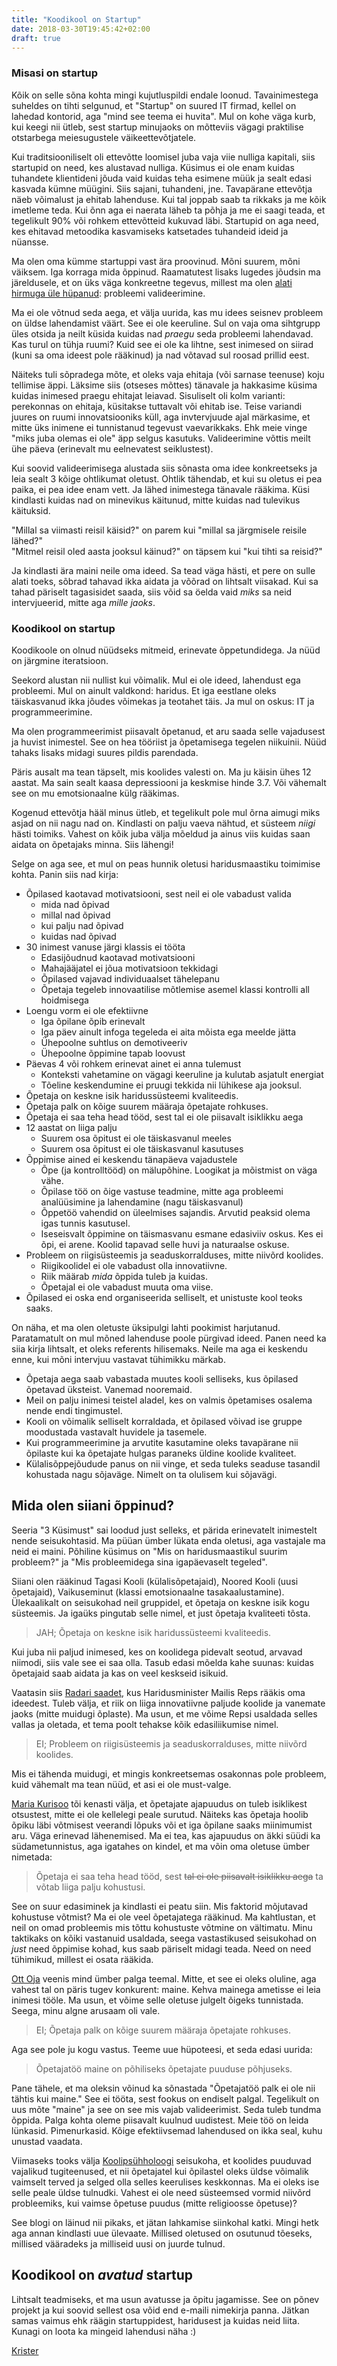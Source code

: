 ```yaml
---
title: "Koodikool on Startup"
date: 2018-03-30T19:45:42+02:00
draft: true
---
```


### Misasi on startup

Kõik on selle sõna kohta mingi kujutluspildi endale loonud. Tavainimestega suheldes on tihti selgunud, et "Startup" on suured IT firmad, kellel on lahedad kontorid, aga "mind see teema ei huvita". Mul on kohe väga kurb, kui keegi nii ütleb, sest startup minujaoks on mõtteviis vägagi praktilise otstarbega meiesugustele väikeettevõtjatele.

Kui traditsiooniliselt oli ettevõtte loomisel juba vaja viie nulliga kapitali, siis startupid on need, kes alustavad nulliga. Küsimus ei ole enam kuidas tuhandete klientideni jõuda vaid kuidas teha esimene müük ja sealt edasi kasvada kümne müügini. Siis sajani, tuhandeni, jne. Tavapärane ettevõtja näeb võimalust ja ehitab lahenduse. Kui tal joppab saab ta rikkaks ja me kõik imetleme teda. Kui õnn aga ei naerata läheb ta põhja ja me ei saagi teada, et tegelikult 90% või rohkem ettevõtteid kukuvad läbi. Startupid on aga need, kes ehitavad metoodika kasvamiseks katsetades tuhandeid ideid ja nüansse.

Ma olen oma kümme startuppi vast ära proovinud. Mõni suurem, mõni väiksem. Iga korraga mida õppinud. Raamatutest lisaks lugedes jõudsin ma järeldusele, et on üks väga konkreetne tegevus, millest ma olen [alati hirmuga üle hüpanud](best-project-shutting-down): probleemi valideerimine.

Ma ei ole võtnud seda aega, et välja uurida, kas mu idees seisnev probleem on üldse lahendamist väärt. See ei ole keeruline. Sul on vaja oma sihtgrupp üles otsida ja neilt küsida kuidas nad _praegu_ seda probleemi lahendavad. Kas turul on tühja ruumi? Kuid see ei ole ka lihtne, sest inimesed on siirad (kuni sa oma ideest pole rääkinud) ja nad võtavad sul roosad prillid eest.

Näiteks tuli sõpradega mõte, et oleks vaja ehitaja (või sarnase teenuse) koju tellimise äppi. Läksime siis (otseses mõttes) tänavale ja hakkasime küsima kuidas inimesed praegu ehitajat leiavad. Sisuliselt oli kolm varianti: perekonnas on ehitaja, küsitakse tuttavalt või ehitab ise. Teise variandi juures on ruumi innovatsiooniks küll, aga invtervjuude ajal märkasime, et mitte üks inimene ei tunnistanud tegevust vaevarikkaks. Ehk meie vinge "miks juba olemas ei ole" äpp selgus kasutuks. Valideerimine võttis meilt ühe päeva (erinevalt mu eelnevatest seiklustest).

Kui soovid valideerimisega alustada siis sõnasta oma idee konkreetseks ja leia sealt 3 kõige ohtlikumat oletust. Ohtlik tähendab, et kui su oletus ei pea paika, ei pea idee enam vett. Ja lähed inimestega tänavale rääkima. Küsi kindlasti kuidas nad on minevikus käitunud, mitte kuidas nad tulevikus käituksid.

"Millal sa viimasti reisil käisid?" on parem kui "millal sa järgmisele reisile lähed?"  
"Mitmel reisil oled aasta jooksul käinud?" on täpsem kui "kui tihti sa reisid?"

Ja kindlasti ära maini neile oma ideed. Sa tead väga hästi, et pere on sulle alati toeks, sõbrad tahavad ikka aidata ja võõrad on lihtsalt viisakad. Kui sa tahad päriselt tagasisidet saada, siis võid sa öelda vaid _miks_ sa neid intervjueerid, mitte aga _mille jaoks_.

### Koodikool on startup

Koodikoole on olnud nüüdseks mitmeid, erinevate õppetundidega. Ja nüüd on järgmine iteratsioon.

Seekord alustan nii nullist kui võimalik. Mul ei ole ideed, lahendust ega probleemi. Mul on ainult valdkond: haridus. Et iga eestlane oleks täiskasvanud ikka jõudes võimekas ja teotahet täis. Ja mul on oskus: IT ja programmeerimine.

Ma olen programmeerimist piisavalt õpetanud, et aru saada selle vajadusest ja huvist inimestel. See on hea tööriist ja õpetamisega tegelen niikuinii. Nüüd tahaks lisaks midagi suures pildis parendada.

Päris ausalt ma tean täpselt, mis koolides valesti on. Ma ju käisin ühes 12 aastat. Ma sain sealt kaasa depressiooni ja keskmise hinde 3.7. Või vähemalt see on mu emotsionaalne külg rääkimas.

Kogenud ettevõtja hääl minus ütleb, et tegelikult pole mul õrna aimugi miks asjad on nii nagu nad on. Kindlasti on palju vaeva nähtud, et süsteem _niigi_ hästi toimiks. Vahest on kõik juba välja mõeldud ja ainus viis kuidas saan aidata on õpetajaks minna. Siis lähengi!

Selge on aga see, et mul on peas hunnik oletusi haridusmaastiku toimimise kohta. Panin siis nad kirja:

- Õpilased kaotavad motivatsiooni, sest neil ei ole vabadust valida
	- mida nad õpivad
	- millal nad õpivad
	- kui palju nad õpivad
	- kuidas nad õpivad
- 30 inimest vanuse järgi klassis ei tööta
	- Edasijõudnud kaotavad motivatsiooni
	- Mahajääjatel ei jõua motivatsioon tekkidagi
	- Õpilased vajavad individuaalset tähelepanu
	- Õpetaja tegeleb innovaatilise mõtlemise asemel klassi kontrolli all hoidmisega
- Loengu vorm ei ole efektiivne
	- Iga õpilane õpib erinevalt
	- Iga päev ainult infoga tegeleda ei aita mõista ega meelde jätta
	- Ühepoolne suhtlus on demotiveeriv
	- Ühepoolne õppimine tapab loovust
- Päevas 4 või rohkem erinevat ainet ei anna tulemust
	- Konteksti vahetamine on vägagi keeruline ja kulutab asjatult energiat
	- Tõeline keskendumine ei pruugi tekkida nii lühikese aja jooksul.
- Õpetaja on keskne isik haridussüsteemi kvaliteedis.
- Õpetaja palk on kõige suurem määraja õpetajate rohkuses.
- Õpetaja ei saa teha head tööd, sest tal ei ole piisavalt isiklikku aega
- 12 aastat on liiga palju
	- Suurem osa õpitust ei ole täiskasvanul meeles
	- Suurem osa õpitust ei ole täiskasvanul kasutuses
- Õppimise ained ei keskendu tänapäeva vajadustele
	- Õpe (ja kontrolltööd) on mälupõhine. Loogikat ja mõistmist on väga vähe.
	- Õpilase töö on õige vastuse teadmine, mitte aga probleemi analüüsimine ja lahendamine (nagu täiskasvanul)
	- Õppetöö vahendid on üleelmises sajandis. Arvutid peaksid olema igas tunnis kasutusel.
	- Iseseisvalt õppimine on täismasvanu esmane edasiviiv oskus. Kes ei õpi, ei arene. Koolid tapavad selle huvi ja naturaalse oskuse.
- Probleem on riigisüsteemis ja seaduskorralduses, mitte niivõrd koolides.
	- Riigikoolidel ei ole vabadust olla innovatiivne.
	- Riik määrab _mida_ õppida tuleb ja kuidas.
	- Õpetajal ei ole vabadust muuta oma viise.
- Õpilased ei oska end organiseerida selliselt, et unistuste kool teoks saaks.

On näha, et ma olen oletuste üksipulgi lahti pookimist harjutanud. Paratamatult on mul mõned lahenduse poole pürgivad ideed. Panen need ka siia kirja lihtsalt, et oleks referents hilisemaks. Neile ma aga ei keskendu enne, kui mõni intervjuu vastavat tühimikku märkab.

- Õpetaja aega saab vabastada muutes kooli selliseks, kus õpilased õpetavad üksteist. Vanemad nooremaid.
- Meil on palju inimesi teistel aladel, kes on valmis õpetamises osalema nende endi tingimustel.
- Kooli on võimalik selliselt korraldada, et õpilased võivad ise gruppe moodustada vastavalt huvidele ja tasemele.
- Kui programmeerimine ja arvutite kasutamine oleks tavapärane nii õpilaste kui ka õpetajate hulgas paraneks üldine koolide kvaliteet.
- Külalisõppejõudude panus on nii vinge, et seda tuleks seaduse tasandil kohustada nagu sõjaväge. Nimelt on ta olulisem kui sõjavägi.


## Mida olen siiani õppinud?

Seeria "3 Küsimust" sai loodud just selleks, et pärida erinevatelt inimestelt nende seisukohtasid. Ma püüan ümber lükata enda oletusi, aga vastajale ma neid ei maini. Põhiline küsimus on "Mis on haridusmaastikul suurim probleem?" ja "Mis probleemidega sina igapäevaselt tegeled".

Siiani olen rääkinud Tagasi Kooli (külalisõpetajaid), Noored Kooli (uusi õpetajaid), Vaikuseminut (klassi emotsionaalne tasakaalustamine). Ülekaalikalt on seisukohad neil gruppidel, et õpetaja on keskne isik kogu süsteemis. Ja igaüks pingutab selle nimel, et just õpetaja kvaliteeti tõsta.

> JAH; Õpetaja on keskne isik haridussüsteemi kvaliteedis.

Kui juba nii paljud inimesed, kes on koolidega pidevalt seotud, arvavad niimodi, siis vale see ei saa olla. Tasub edasi mõelda kahe suunas: kuidas õpetajaid saab aidata ja kas on veel keskseid isikuid.

Vaatasin siis [Radari saadet](http://localhost:1313/posts/uuenduslikud-koolid-radar/), kus Haridusminister Mailis Reps rääkis oma ideedest. Tuleb välja, et riik on liiga innovatiivne paljude koolide ja vanemate jaoks (mitte muidugi õplaste). Ma usun, et me võime Repsi usaldada selles vallas ja oletada, et tema poolt tehakse kõik edasiliikumise nimel.

> EI; Probleem on riigisüsteemis ja seaduskorralduses, mitte niivõrd koolides.

Mis ei tähenda muidugi, et mingis konkreetsemas osakonnas pole probleem, kuid vähemalt ma tean nüüd, et asi ei ole must-valge.

[Maria Kurisoo](http://koodikool.ee/posts/maria-kurisoo-opilaskeskne/) tõi kenasti välja, et õpetajate ajapuudus on tuleb isiklikest otsustest, mitte ei ole kellelegi peale surutud. Näiteks kas õpetaja hoolib õpiku läbi võtmisest veerandi lõpuks või et iga õpilane saaks miinimumist aru. Väga erinevad lähenemised. Ma ei tea, kas ajapuudus on äkki süüdi ka südametunnistus, aga igatahes on kindel, et ma võin oma oletuse ümber nimetada:

> Õpetaja ei saa teha head tööd, sest ~~tal ei ole piisavalt isiklikku aega~~ ta võtab liiga palju kohustusi.

See on suur edasiminek ja kindlasti ei peatu siin. Mis faktorid mõjutavad kohustuse võtmist? Ma ei ole veel õpetajatega rääkinud. Ma kahtlustan, et neil on omad probleemis mis tõttu kohustuste võtmine on vältimatu. Minu taktikaks on kõiki vastanuid usaldada, seega vastastikused seisukohad on _just_ need õppimise kohad, kus saab päriselt midagi teada. Need on need tühimikud, millest ei osata rääkida.

[Ott Oja](http://localhost:1313/posts/ott-oja-opetajate-palgad/) veenis mind ümber palga teemal. Mitte, et see ei oleks oluline, aga vahest tal on päris tugev konkurent: maine. Kehva mainega ametisse ei leia inimesi tööle. Ma usun, et võime selle oletuse julgelt õigeks tunnistada. Seega, minu algne arusaam oli vale.

> EI; Õpetaja palk on kõige suurem määraja õpetajate rohkuses.

Aga see pole ju kogu vastus. Teeme uue hüpoteesi, et seda edasi uurida:

> Õpetajatöö maine on põhiliseks õpetajate puuduse põhjuseks.

Pane tähele, et ma oleksin võinud ka sõnastada "Õpetajatöö palk ei ole nii tähtis kui maine." See ei tööta, sest fookus on endiselt palgal. Tegelikult on uus mõte "maine" ja see on see mis vajab valideerimist. Seda tuleb tundma õppida. Palga kohta oleme piisavalt kuulnud uudistest. Meie töö on leida lünkasid. Pimenurkasid. Kõige efektiivsemad lahendused on ikka seal, kuhu unustad vaadata.

Viimaseks tooks välja [Koolipsühholoogi](http://localhost:1313/posts/3-kysimust-kristi-feldman-psyhholoog/) seisukoha, et koolides puuduvad vajalikud tugiteenused, et nii õpetajatel kui õpilastel oleks üldse võimalik vaimselt terved ja selged olla selles keerulises keskkonnas. Ma ei oleks ise selle peale üldse tulnudki. Vahest ei ole need süsteemsed vormid niivõrd probleemiks, kui vaimse õpetuse puudus (mitte religioosse õpetuse)?

See blogi on läinud nii pikaks, et jätan lahkamise siinkohal katki. Mingi hetk aga annan kindlasti uue ülevaate. Millised oletused on osutunud tõeseks, millised vääradeks ja milliseid uusi on juurde tulnud.

## Koodikool on _avatud_ startup

Lihtsalt teadmiseks, et ma usun avatusse ja õpitu jagamisse. See on põnev projekt ja kui soovid sellest osa võid end e-maili nimekirja panna. Jätkan samas vaimus ehk räägin startuppidest, haridusest ja kuidas neid liita. Kunagi on loota ka mingeid lahendusi näha :)

[Krister](http://krister.ee)